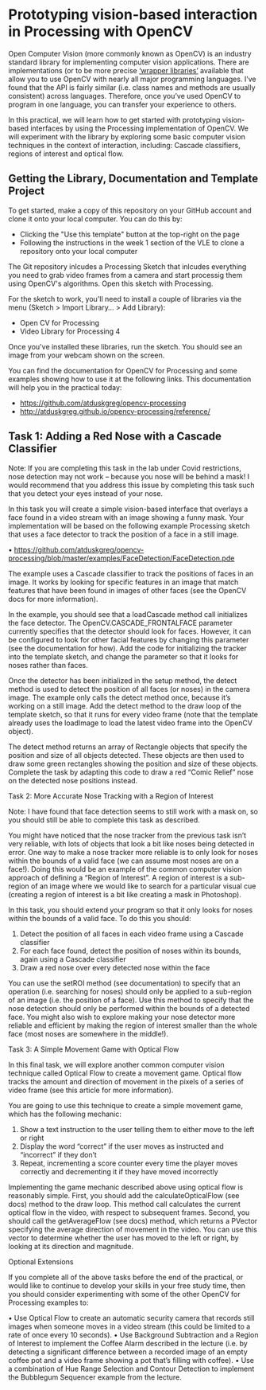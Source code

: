 # Prototyping vision-based interaction in Processing with OpenCV

Open Computer Vision (more commonly known as OpenCV) is an industry standard library for implementing computer vision applications. There are implementations (or to be more precise [‘wrapper libraries’](https://en.wikipedia.org/wiki/Wrapper_library) available that allow you to use OpenCV with nearly all major programming languages. I’ve found that the API is fairly similar (i.e. class names and methods are usually consistent) across languages. Therefore, once you’ve used OpenCV to program in one language, you can transfer your experience to others.

In this practical, we will learn how to get started with prototyping vision-based interfaces by using the Processing implementation of OpenCV. We will experiment with the library by exploring some basic computer vision techniques in the context of interaction, including: Cascade classifiers, regions of interest and optical flow.

## Getting the Library, Documentation and Template Project

To get started, make a copy of this repository on your GitHub account and clone it onto your local computer. You can do this by:

- Clicking the "Use this template" button at the top-right on the page
- Following the instructions in the week 1 section of the VLE to clone a repository onto your local computer

The Git repository inlcudes a Processing Sketch that inlcudes everything you need to grab video frames from a camera and start processig them using OpenCV's algorithms. Open this sketch with Processing.

For the sketch to work, you'll need to install a couple of libraries via the menu (Sketch > Import Library… > Add Library):

- Open CV for Processing
- Video Library for Processing 4

Once you've installed these libraries, run the sketch. You should see an image from your webcam shown on the screen.

You can find the documentation for OpenCV for Processing and some examples showing how to use it at the following links. This documentation will help you in the practical today:

- https://github.com/atduskgreg/opencv-processing
- http://atduskgreg.github.io/opencv-processing/reference/

## Task 1: Adding a Red Nose with a Cascade Classifier

Note: If you are completing this task in the lab under Covid restrictions, nose detection may not work – because you nose will be behind a mask! I would recommend that you address this issue by completing this task such that you detect your eyes instead of your nose.

In this task you will create a simple vision-based interface that overlays a face found in a video stream with an image showing a funny mask. Your implementation will be based on the following example Processing sketch that uses a face detector to track the position of a face in a still image. 

•	https://github.com/atduskgreg/opencv-processing/blob/master/examples/FaceDetection/FaceDetection.pde

The example uses a Cascade classifier to track the positions of faces in an image. It works by looking for specific features in an image that match features that have been found in images of other faces (see the OpenCV docs for more information).

In the example, you should see that a loadCascade method call initializes the face detector. The OpenCV.CASCADE_FRONTALFACE parameter currently specifies that the detector should look for faces. However, it can be configured to look for other facial features by changing this parameter (see the documentation for how). Add the code for initializing the tracker into the template sketch, and change the parameter so that it looks for noses rather than faces.

Once the detector has been initialized in the setup method, the detect method is used to detect the position of all faces (or noses) in the camera image. The example only calls the detect method once, because it’s working on a still image. Add the detect method to the draw loop of the template sketch, so that it runs for every video frame (note that the template already uses the loadImage to load the latest video frame into the OpenCV object).

The detect method returns an array of Rectangle objects that specify the position and size of all objects detected. These objects are then used to draw some green rectangles showing the position and size of these objects. Complete the task by adapting this code to draw a red “Comic Relief” nose on the detected nose positions instead.

Task 2: More Accurate Nose Tracking with a Region of Interest

Note: I have found that face detection seems to still work with a mask on, so you should still be able to complete this task as described.

You might have noticed that the nose tracker from the previous task isn’t very reliable, with lots of objects that look a bit like noses being detected in error. One way to make a nose tracker more reliable is to only look for noses within the bounds of a valid face (we can assume most noses are on a face!). Doing this would be an example of the common computer vision approach of defining a “Region of Interest”. A region of interest is a sub-region of an image where we would like to search for a particular visual cue (creating a region of interest is a bit like creating a mask in Photoshop).

In this task, you should extend your program so that it only looks for noses within the bounds of a valid face. To do this you should:

1.	Detect the position of all faces in each video frame using a Cascade classifier
2.	For each face found, detect the position of noses within its bounds, again using a Cascade classifier
3.	Draw a red nose over every detected nose within the face

You can use the setROI method (see documentation) to specify that an operation (i.e. searching for noses) should only be applied to a sub-region of an image (i.e. the position of a face). Use this method to specify that the nose detection should only be performed within the bounds of a detected face. You might also wish to explore making your nose detector more reliable and efficient by making the region of interest smaller than the whole face (most noses are somewhere in the middle!).

Task 3: A Simple Movement Game with Optical Flow

In this final task, we will explore another common computer vision technique called Optical Flow to create a movement game. Optical flow tracks the amount and direction of movement in the pixels of a series of video frame (see this article for more information). 

You are going to use this technique to create a simple movement game, which has the following mechanic:

1.	Show a text instruction to the user telling them to either move to the left or right
2.	Display the word “correct” if the user moves as instructed and “incorrect” if they don’t
3.	Repeat, incrementing a score counter every time the player moves correctly and decrementing it if they have moved incorrectly

Implementing the game mechanic described above using optical flow is reasonably simple. First, you should add the calculateOpticalFlow (see docs) method to the draw loop. This method call calculates the current optical flow in the video, with respect to subsequent frames. Second, you should call the getAverageFlow (see docs) method, which returns a PVector specifying the average direction of movement in the video. You can use this vector to determine whether the user has moved to the left or right, by looking at its direction and magnitude. 
 
Optional Extensions

If you complete all of the above tasks before the end of the practical, or would like to continue to develop your skills in your free study time, then you should consider experimenting with some of the other OpenCV for Processing examples to:

•	Use Optical Flow to create an automatic security camera that records still images when someone moves in a video stream (this could be limited to a rate of once every 10 seconds). 
•	Use Background Subtraction and a Region of Interest to implement the Coffee Alarm described in the lecture (i.e. by detecting a significant difference between a recorded image of an empty coffee pot and a video frame showing a pot that’s filling with coffee).
•	Use a combination of Hue Range Selection and Contour Detection to implement the Bubblegum Sequencer example from the lecture.

